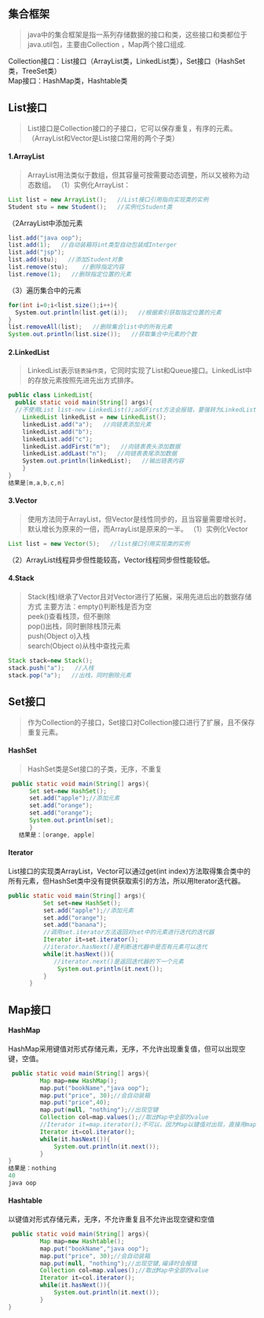 ## 集合框架
> java中的集合框架是指一系列存储数据的接口和类，这些接口和类都位于java.util包，主要由Collection ，Map两个接口组成.

Collection接口：List接口（ArrayList类，LinkedList类），Set接口（HashSet类，TreeSet类）<br/>
Map接口：HashMap类，Hashtable类

## List接口
> List接口是Collection接口的子接口，它可以保存重复，有序的元素。（ArrayList和Vector是List接口常用的两个子类）
#### 1.ArrayList
> ArrayList用法类似于数组，但其容量可按需要动态调整，所以又被称为动态数组。
（1）实例化ArrayList：
```java
List list = new ArrayList();   //List接口引用指向实现类的实例
Student stu = new Student();   //实例化Student类
```
（2ArrayList中添加元素
```java
list.add("java oop");
list.add(1);   //自动装箱将int类型自动包装成Interger
list.add("jsp");
list.add(stu);   //添加Student对象
list.remove(stu);    //删除指定内容
list.remove(1);   //删除指定位置的元素
```
（3）遍历集合中的元素
```java
for(int i=0;i<list.size();i++){
  System.out.println(list.get(i));   //根据索引获取指定位置的元素
}
list.removeAll(list);   //删除集合list中的所有元素
System.out.println(list.size());   //获取集合中元素的个数
```
#### 2.LinkedList
> LinkedList表示`链表操作类`，它同时实现了List和Queue接口。LinkedList中的存放元素按照先进先出方式排序。
```java
public class LinkedList{
  public static void main(String[] args){
  //不使用List list-new LinkedList();addFirst方法会报错，要强转为LinkedList类((LinkedList) li).addFirst("m");
    LinkedList linkedList = new LinkedList();
    linkedList.add("a");   //向链表添加元素
    linkedList.add("b");
    linkedList.add("c");
    linkedList.addFirst("m");   //向链表表头添加数据
    linkedList.addLast("n");   //向链表表尾添加数据
    System.out.println(linkedList);   //输出链表内容
    }
}
结果是[m,a,b,c,n]
```
#### 3.Vector
> 使用方法同于ArrayList，但Vector是线性同步的，且当容量需要增长时，默认增长为原来的一倍，而ArrayList是原来的一半。
（1）实例化Vector
```java
List list = new Vector(5);   //list接口引用实现类的实例
```
（2）ArrayList线程异步但性能较高，Vector线程同步但性能较低。
#### 4.Stack
> Stack(栈)继承了Vector且对Vector进行了拓展，采用先进后出的数据存储方式
主要方法：empty()判断栈是否为空<br>
peek()查看栈顶，但不删除<br>
pop()出栈，同时删除栈顶元素<br>
push(Object o)入栈<br>
search(Object o)从栈中查找元素<br>
```java
Stack stack=new Stack();
stack.push("a");   //入栈
stack.pop("a");   //出栈，同时删除元素
```
## Set接口
> 作为Collection的子接口，Set接口对Collection接口进行了扩展，且不保存重复元素。

#### HashSet
> HashSet类是Set接口的子类，无序，不重复
```java
 public static void main(String[] args){
	  Set set=new HashSet();
	  set.add("apple");//添加元素
	  set.add("orange");
	  set.add("orange");
	  System.out.println(set);
	  }
   结果是：[orange, apple]
 ```
#### Iterator
List接口的实现类ArrayList，Vector可以通过get(int index)方法取得集合类中的所有元素，但HashSet类中没有提供获取索引的方法，所以用Iterator迭代器。
```java
public static void main(String[] args){
		  Set set=new HashSet();
		  set.add("apple");//添加元素
		  set.add("orange");
		  set.add("banana");
		  //调用set.iterator方法返回对set中的元素进行迭代的迭代器
		  Iterator it=set.iterator();
		  //iterator.hasNext()是判断迭代器中是否有元素可以迭代
		  while(it.hasNext()){
			 //iterator.next()是返回迭代器的下一个元素
			  System.out.println(it.next());
		  }		  
	  }
```
## Map接口
#### HashMap
HashMap采用键值对形式存储元素，无序，不允许出现重复值，但可以出现空键，空值。
```java
 public static void main(String[] args){
		 Map map=new HashMap();
		 map.put("bookName","java oop");
		 map.put("price", 30);//会自动装箱
		 map.put("price",40);
		 map.put(null, "nothing");//出现空键
		 Collection col=map.values();//取出Map中全部的value
		 //Iterator it=map.iterator();不可以，因为Map以键值对出现，直接用map迭代不知是键还是值
		 Iterator it=col.iterator();
		 while(it.hasNext()){
			 System.out.println(it.next());
		 }
}
结果是：nothing
40
java oop
```
#### Hashtable
以键值对形式存储元素，无序，不允许重复且不允许出现空键和空值
```java
 public static void main(String[] args){
		 Map map=new Hashtable();
		 map.put("bookName","java oop");
		 map.put("price", 30);//会自动装箱
		 map.put(null, "nothing");//出现空键,编译时会报错
		 Collection col=map.values();//取出Map中全部的value
		 Iterator it=col.iterator();
		 while(it.hasNext()){
			 System.out.println(it.next());
		 } 		  
}
```   
